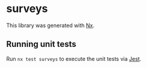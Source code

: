 # surveys

This library was generated with [Nx](https://nx.dev).

## Running unit tests

Run `nx test surveys` to execute the unit tests via [Jest](https://jestjs.io).
